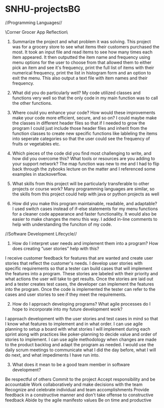 # SNHU-projectsBG
//Programming Languages//

\\Corner Grocer App Reflection\\

1. Summarize the project and what problem it was solving.
  This project was for a grocery store to see what items their customers purchased the most. It took an input file and read items to see how many times each item appeared. It then outputted the item name and frequency using menu options for the user to choose from that allowed them to either pick an item and see it's frequency, print the full list of items with their numerical frequency, print the list in histogram form and an option to exit the menu. This also output a text file with item names and their frequency.
  
2. What did you do particularly well?
My code utilized classes and functions very well so that the only code in my main function was to call the other functions.

3. Where could you enhance your code? How would these improvements make your code more efficient, secure, and so on?
I could maybe make the classes in different header files so that if I needed to grow the program I could just include those header files and inherit from the function classes to create new specific functions like lableling the items into seperate categories so that the user could see the frequency of fruits or vegetables etc. 

4. Which pieces of the code did you find most challenging to write, and how did you overcome this? What tools or resources are you adding to your support network?
The map function was new to me and I had to flip back through the zybooks lecture on the matter and I referenced some examples in stackoverflow.

5. What skills from this project will be particularly transferable to other projects or course work?
Many programming languages are similar, so the skills from this project could help with java or python projects as well

6. How did you make this program maintainable, readable, and adaptable?
I used switch cases instead of if-else statements for my menu functions for a cleaner code appearance and faster functionality. It would also be easier to make changes the menu this way. I added in-line comments to help with understanding the funciton of my code.


//Software Development Lifecycle//

1. How do I interpret user needs and implement them into a program? How does creating “user stories” help with this?

  I receive customer feedback for features that are wanted and create user stories that reflect the customer's needs. I develop user stories with specific requirements so that a tester can build cases that will implement the features into a program. These stories are labeled with their priority and what actions the user will take to get results. Once the stories are laid out and a tester creates test cases, the developer can implement the features into the program. Once the code is implemented the tester can refer to the cases and user stories to see if they meet the requirements.

2. How do I approach developing programs? What agile processes do I hope to incorporate into my future development work?

  I approach development with the user stories and test cases in mind so that I know what features to implement and in what order. I can use agile planning to setup a board with what stories I will implement during each sprint along with practices like poker-planning to decide value and order of stories to implement. I can use agile methodology when changes are made to the product backlog and adapt the program as needed. I would use the daily scrum meetings to communicate what I did the day before, what I will do next, and what impediments I have run into.
  
3. What does it mean to be a good team member in software development?

  Be respectful of others
  Commit to the project
  Accept responsibility and be accountable
  Work collaboratively and make decisions with the team
  Recognize and celebrate individual and team accomplishments
  Provide feedback in a constructive manner and don't take offense to constructive feedback
  Abide by the agile manifesto values
  Be on time and productive
